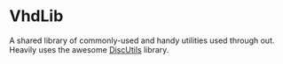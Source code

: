 # VhdLib

A shared library of commonly-used and handy utilities used through out. Heavily uses the awesome [DiscUtils](https://github.com/DiscUtils/DiscUtils) library.
